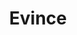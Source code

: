 ---
title: "Evince"

info: "Evince is a document viewer for multiple document formats. The goal of evince is to replace the multiple document viewers that exist on the GNOME Desktop with a single simple application."

image: "https://upload.wikimedia.org/wikipedia/commons/5/5d/Evince_logo_2011.svg"

status: "Active"

website: "https://wiki.gnome.org/Apps/Evince/"

get_it:
  - ["Authentic", "https://wiki.gnome.org/Apps/Evince/Downloads/"]

description: |
  Evince is a document viewer for PDF, PostScript, DjVu, TIFF, XPS and DVI formats. It was designed for the GNOME desktop environment. The developers of Evince intended to replace the multiple GNOME document viewers with a single and simple application. The Evince motto sums up the project aim: "Simply a Document Viewer". GNOME releases have included Evince since GNOME 2.12 (September 2005). Evince code consists mainly of C, with a small part (the code that interfaces with Poppler) written in C++. A large number of Linux distributions – including Ubuntu, Fedora and Linux Mint – include Evince as the default document-viewer. Evince is free and open-source software subject to the requirements of the GNU General Public License version 2 or later. The Evince FAQ highlights the meaning of the word "Evince" as "to show or express something clearly".
  
  [News](https://gitlab.gnome.org/GNOME/evince/blob/master/NEWS) I [Documentation](https://help.gnome.org/users/evince/stable/) I [FAQ](https://wiki.gnome.org/Apps/Evince/FrequentlyAskedQuestions) I [Mailing list](https://mail.gnome.org/mailman/listinfo/evince-list)

developer: "The Evince Team"

repository: "https://gitlab.gnome.org/GNOME/evince"

written_in: ["C", "C++"]

platform: 
  - dskp:
     - ["Linux","o"]
     - ["Windows","n"]

categories: ["Document Viewer"]

initial_release: "January 2005"

license: "GPL v2"

social:
  - name: "Wikipedia"
    url: "https://en.wikipedia.org/wiki/Evince"

source:
  description: ["http://projects.gnome.org/evince/","https://wiki.gnome.org/Apps/Evince/FrequentlyAskedQuestions","https://en.wikipedia.org/w/index.php?title=Evince&oldid=875121552"]
  developer: "https://wiki.gnome.org/Apps/Evince/Team/"
  written_in: ["https://gitlab.gnome.org/GNOME/evince/graphs/master/charts", "https://en.wikipedia.org/w/index.php?title=Evince&oldid=875121552"]
  platform:
    - dskp: ["https://wiki.gnome.org/Apps/Evince/Downloads/"]
  license: "https://gitlab.gnome.org/GNOME/evince/"
  initial_release: "http://ftp.gnome.org/pub/GNOME/sources/evince/0.1/"
  rating:
    - ["CNET","u","https://download.cnet.com/Evince/3000-10743_4-75362773.html"]
    - ["alternativeTo","u","https://alternativeto.net/software/evince/reviews"]
    - ["accurate reviews","e","https://www.accuratereviews.com/pdf-reader-software-software-reviews-list/evince"]

rating:
  - name: "CNET"
    rate: [4.5,5]
    num: 3
  - name: "alternativeTo"
    rate: [3.5,5]
    num: 6
  - name: "accurate reviews"
    rate: [7.6,10]
---